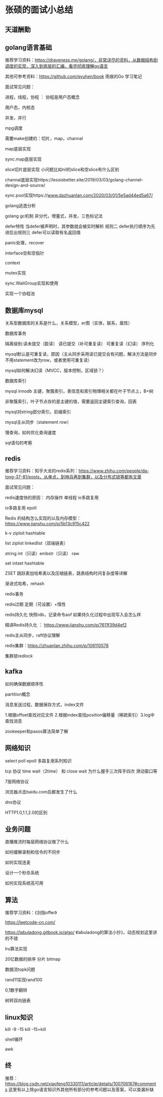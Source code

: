 # **张硕的面试小总结**

## **天道酬勤**

## **golang语言基础**

推荐学习资料：https://draveness.me/golang/，非常详尽的资料，从数据结构到调度的实现，深入到底层的汇编，看完彻底理解go语言

其他可参考资料：https://github.com/qyuhen/book   雨痕的Go 学习笔记



面试常见问题：

进程，线程，协程 ：  协程是用户态概念

用户态，内核态

并发，并行

mpg调度

需要make创建的：切片，map，channal

map底层实现

sync.map底层实现

slice切片底层实现  小问题比如nil的slice和空slice有什么区别

channal底层实现https://lessisbetter.site/2019/03/03/golang-channel-design-and-source/

sync.pool实现https://www.dazhuanlan.com/2020/03/01/5e5ad44ed5a67/

golang逃逸分析

golang gc机制 非分代，增量式，并发，三色标记法

defer特性  当defer被声明时，其参数就会被实时解析 规则二 defer执行顺序为先进后出规则三 defer可以读取有名返回值

panic处理，recover

interface空和空指针

context

mutex实现  

sync.WaitGroup实现和使用

实现一个协程池

## **数据库mysql**

关系型数据库的关系是什么，关系模型，er图（实体，联系，属性）

数据库事务

隔离级别:读未提交（脏读） 读已提交（补可重复读） 可重复读（幻读） 序列化

mysql默认是可重复读，原因（主从同步采用读已提交会有问题，解决方法是同步不用statement改为row，或者使用可重复读）

mysql如何解决幻读（MVCC，版本控制，区域锁？）

数据库索引

mysql innodb 主键，聚簇索引，表信息和索引物理相关都在叶子节点上，B+树

非聚簇索引，叶子节点存的是主键的值，需要返回主键索引查询，回表

mysql对string部分索引，前缀索引

mysql主从同步（statement row）

慢查询，如何优化查询速度

sql语句的考察

## **redis**

推荐学习资料：知乎大龙的redis系列：https://www.zhihu.com/people/da-long-37-81/posts，从单点，到哨兵再到集群，以及分布式锁等都有文章



面试常见问题：

redis速度快的原因： 内存操作  单线程  io多路复用

io多路复用 epoll

Redis 的结构怎么实现的以及内存模型： https://www.jianshu.com/p/5b13c915c422

k-v   ziplsit  hashtable

list   ziplist linkedlist（双端链表）

string   int（只读）embstr（只读） raw

set intset hashtable

ZSET 跳跃表加哈希表以及压缩链表，跳表结构时间复杂度等详解



渐进式哈希，rehash

redis事务

redis过期  定期（可设置）+惰性

redis持久化   快照rdb，记录命令aof           如果持久化过程中出现写入会怎么样

精讲Redis持久化 ： https://www.jianshu.com/p/7611f39d4ef2



redis主从同步，raft协议理解

redis集群：https://zhuanlan.zhihu.com/p/106110578

集群锁redlock

## **kafka**

如何确保数据顺序性

partition概念

消息发送过程，数据保存方式，index文件

1.根据offset查找对应文件 2.根据index查找position偏移量（稀疏索引）3.log中查找消息

zookeeper和paxos算法简单了解

## **网络知识**

select poll epoll  多路复用系列知识

tcp 协议   time wait（2time） 和 close wait   为什么握手三次挥手四次 滑动窗口等

7层网络协议

浏览器点击baidu.com后都发生了什么

dns协议

HTTP1.0,1.1,2.0的区别

## **业务问题**

直播推流时每层网络协议做了什么

如何缓解录制和信令的不同步

如何实现连麦

设计一个秒杀系统

如何实现系统高可用

## **算法**

推荐学习资料：《剑指offer》

https://leetcode-cn.com/

https://labuladong.gitbook.io/algo/    《labuladong的算法小抄》，动态规划这里讲的不错



lru算法实现

20亿数据的排序  分片   bitmap

数据流topk问题

rand11实现rand100

0,1数字翻转

树转双向链表

## **linux知识**

kill -9 -15    kill -15=kill

shell循环

awk



## **终**

推荐：https://blog.csdn.net/xiaofeng10330111/article/details/100706167#comments 这里有以上除go语言知识外其他所有部分的参考问题以及答案，可以查漏补缺